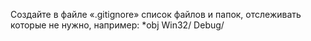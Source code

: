 Создайте в файле «.gitignore» список файлов и папок, отслеживать которые
не нужно, например:
*obj
Win32/
Debug/